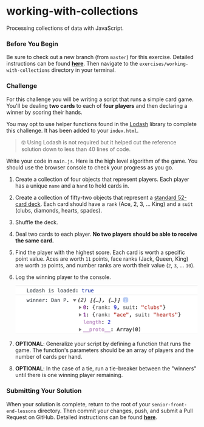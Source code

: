 # working-with-collections

Processing collections of data with JavaScript.

### Before You Begin

Be sure to check out a new branch (from `master`) for this exercise. Detailed instructions can be found [**here**](../../guides/before-each-exercise.md). Then navigate to the `exercises/working-with-collections` directory in your terminal.

### Challenge

For this challenge you will be writing a script that runs a simple card game. You'll be dealing **two cards** to each of **four players** and then declaring a winner by scoring their hands.

You may opt to use helper functions found in the [Lodash](https://lodash.com/docs/4.17.15) library to complete this challenge. It has been added to your `index.html`.

> 🤓 Using Lodash is not required but it helped cut the reference solution down to less than 40 lines of code.

Write your code in `main.js`. Here is the high level algorithm of the game. You should use the browser console to check your progress as you go.

1. Create a collection of four objects that represent players. Each player has a unique `name` and a `hand` to hold cards in.

1. Create a collection of fifty-two objects that represent a [standard 52-card deck](https://en.wikipedia.org/wiki/Standard_52-card_deck). Each card should have a `rank` (Ace, 2, 3, ... King) and a `suit` (clubs, diamonds, hearts, spades).

1. Shuffle the deck.

1. Deal two cards to each player. **No two players should be able to receive the same card.**

1. Find the player with the highest score. Each card is worth a specific point value. Aces are worth `11` points, face ranks (Jack, Queen, King) are worth `10` points, and number ranks are worth their value (`2`, `3`, ... `10`).

1. Log the winning player to the console.

    <p align="middle">
      <img src="images/winner.png" alt="winner">
    </p>

1. **OPTIONAL**: Generalize your script by defining a function that runs the game. The function's parameters should be an array of players and the number of cards per hand.

1. **OPTIONAL**: In the case of a tie, run a tie-breaker between the "winners" until there is one winning player remaining.

### Submitting Your Solution

When your solution is complete, return to the root of your `senior-front-end-lessons` directory. Then commit your changes, push, and submit a Pull Request on GitHub. Detailed instructions can be found [**here**](../../guides/after-each-exercise.md).
